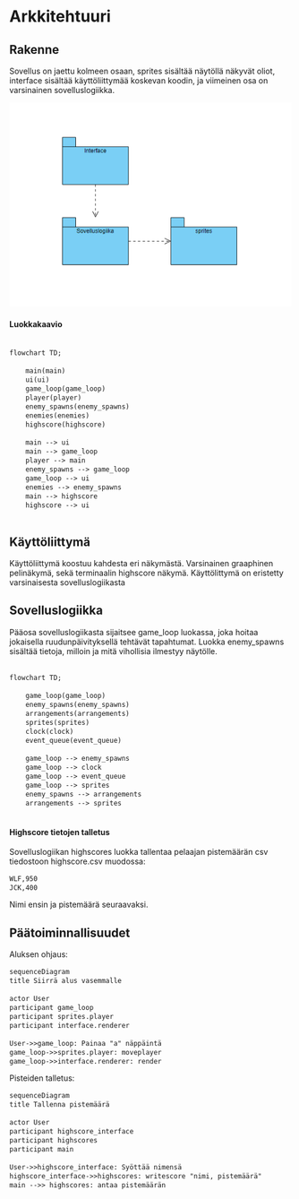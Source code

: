 # Arkkitehtuuri

## Rakenne

Sovellus on jaettu kolmeen osaan, sprites sisältää näytöllä näkyvät oliot, interface sisältää käyttöliittymää
koskevan koodin, ja viimeinen osa on varsinainen sovelluslogiikka.

![Pakkausrakenne](./kuvat/package.PNG)

#### Luokkakaavio
```mermaid

flowchart TD;

	main(main)
	ui(ui)
	game_loop(game_loop)
	player(player)
	enemy_spawns(enemy_spawns)
	enemies(enemies)
	highscore(highscore)
	
	main --> ui
	main --> game_loop
	player --> main
	enemy_spawns --> game_loop
	game_loop --> ui
	enemies --> enemy_spawns
	main --> highscore
	highscore --> ui
	
```
## Käyttöliittymä

Käyttöliittymä koostuu kahdesta eri näkymästä. Varsinainen graaphinen pelinäkymä, sekä terminaalin highscore näkymä. Käyttölittymä on eristetty varsinaisesta sovelluslogiikasta

## Sovelluslogiikka
Pääosa sovelluslogiikasta sijaitsee game_loop luokassa, joka hoitaa jokaisella ruudunpäivityksellä tehtävät tapahtumat. Luokka enemy_spawns sisältää tietoja, milloin ja mitä vihollisia ilmestyy näytölle.
```mermaid

flowchart TD;

	game_loop(game_loop)
	enemy_spawns(enemy_spawns)
	arrangements(arrangements)
	sprites(sprites)
	clock(clock)
	event_queue(event_queue)
	
	game_loop --> enemy_spawns
	game_loop --> clock
	game_loop --> event_queue
	game_loop --> sprites
	enemy_spawns --> arrangements
	arrangements --> sprites
	
```
#### Highscore tietojen talletus
Sovelluslogiikan highscores luokka tallentaa pelaajan pistemäärän csv tiedostoon highscore.csv muodossa:
```
WLF,950
JCK,400
```
Nimi ensin ja pistemäärä seuraavaksi.

## Päätoiminnallisuudet

Aluksen ohjaus:

```mermaid
sequenceDiagram
title Siirrä alus vasemmalle

actor User
participant game_loop
participant sprites.player
participant interface.renderer

User->>game_loop: Painaa "a" näppäintä
game_loop->>sprites.player: moveplayer
game_loop->>interface.renderer: render
```

Pisteiden talletus:
```mermaid
sequenceDiagram
title Tallenna pistemäärä

actor User
participant highscore_interface
participant highscores
participant main

User->>highscore_interface: Syöttää nimensä
highscore_interface->>highscores: writescore "nimi, pistemäärä"
main -->> highscores: antaa pistemäärän
```